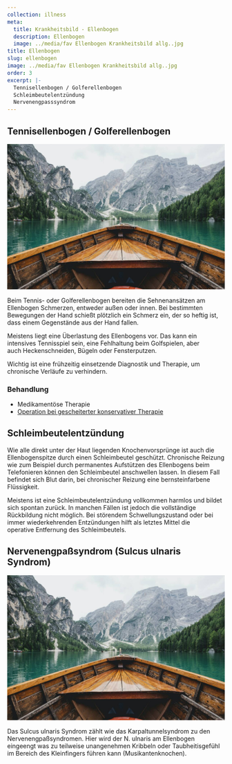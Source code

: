 ```yaml
---
collection: illness
meta:
  title: Krankheitsbild - Ellenbogen
  description: Ellenbogen
  image: ../media/fav Ellenbogen Krankheitsbild allg..jpg
title: Ellenbogen
slug: ellenbogen
image: ../media/fav Ellenbogen Krankheitsbild allg..jpg
order: 3
excerpt: |-
  Tennisellenbogen / Golferellenbogen
  Schleimbeutelentzündung
  Nervenengpasssyndrom
---
```

## Tennisellenbogen / Golferellenbogen 

![alt](../media/boot.jpg "tit")

Beim Tennis- oder Golferellenbogen bereiten die Sehnenansätzen am Ellenbogen Schmerzen, entweder außen oder innen. Bei bestimmten Bewegungen der Hand schießt plötzlich ein Schmerz ein, der so heftig ist, dass einem Gegenstände aus der Hand fallen. 

Meistens liegt eine Überlastung des Ellenbogens vor. Das kann ein intensives Tennisspiel sein, eine Fehlhaltung beim Golfspielen, aber auch Heckenschneiden, Bügeln oder Fensterputzen. 

Wichtig ist eine frühzeitig einsetzende Diagnostik und Therapie, um chronische Verläufe zu verhindern. 

### Behandlung

* Medikamentöse Therapie 
* [Operation bei gescheiterter konservativer Therapie](/operationen/ellenbogen/)

## Schleimbeutelentzündung

Wie alle direkt unter der Haut liegenden Knochenvorsprünge ist auch die Ellenbogenspitze durch einen Schleimbeutel geschützt. Chronische Reizung wie zum Beispiel durch permanentes Aufstützen des Ellenbogens beim Telefonieren können den Schleimbeutel anschwellen lassen. In diesem Fall befindet sich Blut darin, bei chronischer Reizung eine bernsteinfarbene Flüssigkeit.

Meistens ist eine Schleimbeutelentzündung vollkommen harmlos und bildet sich spontan zurück. In manchen Fällen ist jedoch die vollständige Rückbildung nicht möglich. Bei störendem Schwellungszustand oder bei immer wiederkehrenden Entzündungen hilft als letztes Mittel die operative Entfernung des Schleimbeutels. 

## Nervenengpaßsyndrom (Sulcus ulnaris Syndrom) 

![alt](../media/boot.jpg "tit")

Das Sulcus ulnaris Syndrom zählt wie das Karpaltunnelsyndrom zu den Nervenengpaßsyndromen. Hier wird der N. ulnaris am Ellenbogen eingeengt was zu teilweise unangenehmen Kribbeln oder Taubheitisgefühl im Bereich des Kleinfingers führen kann (Musikantenknochen).